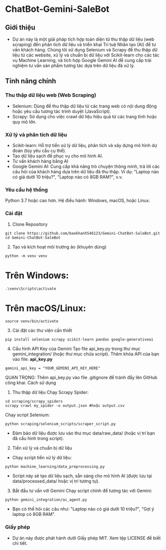 # ChatBot-Gemini-SaleBot
## Giới thiệu
- Dự án này là một giải pháp tích hợp toàn diện từ thu thập dữ liệu (web scraping) đến phân tích dữ liệu và triển khai Trí tuệ Nhân tạo (AI) để tư vấn khách hàng. Chúng tôi sử dụng Selenium và Scrapy để thu thập dữ liệu từ các website, xử lý và chuẩn bị dữ liệu với Scikit-learn cho các tác vụ Machine Learning, và tích hợp Google Gemini AI để cung cấp trải nghiệm tư vấn sản phẩm tương tác dựa trên dữ liệu đã xử lý.

## Tính năng chính
### Thu thập dữ liệu web (Web Scraping)
- Selenium: Dùng để thu thập dữ liệu từ các trang web có nội dung động hoặc yêu cầu tương tác trình duyệt (JavaScript).
- Scrapy: Sử dụng cho việc crawl dữ liệu hiệu quả từ các trang tĩnh hoặc quy mô lớn.
### Xử lý và phân tích dữ liệu
- Scikit-learn: Hỗ trợ tiền xử lý dữ liệu, phân tích và xây dựng mô hình dự đoán (tùy yêu cầu cụ thể).
- Tạo dữ liệu sạch để phục vụ cho mô hình AI.
- Tư vấn khách hàng bằng AI
- Google Gemini AI: Cung cấp khả năng trò chuyện thông minh, trả lời các câu hỏi của khách hàng dựa trên dữ liệu đã thu thập.
Ví dụ: "Laptop nào có giá dưới 10 triệu?", "Laptop nào có 8GB RAM?", v.v.
### Yêu cầu hệ thống
Python 3.7 hoặc cao hơn.
Hệ điều hành: Windows, macOS, hoặc Linux.

### Cài đặt
1. Clone Repository 
```
git clone https://github.com/baokhanh546123/Gemini-ChatBot-SaleBot.git
cd Gemini-ChatBot-SaleBot
```
2. Tạo và kích hoạt môi trường ảo (khuyên dùng)
```
python -m venv venv
```
# Trên Windows:
```
.\venv\Scripts\activate
```
# Trên macOS/Linux:
```
source venv/bin/activate
```
3. Cài đặt các thư viện cần thiết
```
pip install selenium scrapy scikit-learn pandas google-generativeai
```
4. Cấu hình API Key của Gemini
Tạo file api_key.py trong thư mục gemini_integration/ (hoặc thư mục chứa script).
Thêm khóa API của bạn vào file:
**api_key.py**
```
gemini_api_key = "YOUR_GEMINI_API_KEY_HERE"
```
QUAN TRỌNG: Thêm api_key.py vào file .gitignore để tránh đẩy lên GitHub công khai.
Cách sử dụng
1. Thu thập dữ liệu
Chạy Scrapy Spider:
```
cd scraping/scrapy_spiders
scrapy crawl my_spider -o output.json #hoặc output.csv
```
Chạy script Selenium:
```
python scraping/selenium_scripts/scraper_script.py
```

- Đảm bảo dữ liệu được lưu vào thư mục data/raw_data/ (hoặc vị trí bạn đã cấu hình trong script).

2. Tiền xử lý và chuẩn bị dữ liệu
- Chạy script tiền xử lý dữ liệu:
```
python machine_learning/data_preprocessing.py
```
- Script này sẽ tạo dữ liệu sạch, sẵn sàng cho mô hình AI (được lưu tại data/processed_data/ hoặc vị trí tương tự).
3. Bắt đầu tư vấn với Gemini
Chạy script chính để tương tác với Gemini:
```
python gemini_integration/ai_agent.py
```
- Bạn có thể hỏi các câu như: "Laptop nào có giá dưới 10 triệu?", "Gợi ý laptop có 8GB RAM".

### Giấy phép
- Dự án này được phát hành dưới Giấy phép MIT. Xem tệp LICENSE để biết chi tiết.
